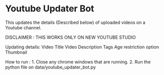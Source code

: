 # Youtube Updater Bot

This updates the details (Described below) of uploaded videos on a Youtube channel.

DISCLAIMER : THIS WORKS ONLY ON NEW YOUTUBE STUDIO

Updating details: Video Title
                  Video Description
                  Tags
                  Age restriction option
                  Thumbnail

How to run      : 1. Close any chrome windows that are running.
                  2. Run the python file on data/youtube_updater_bot.py

